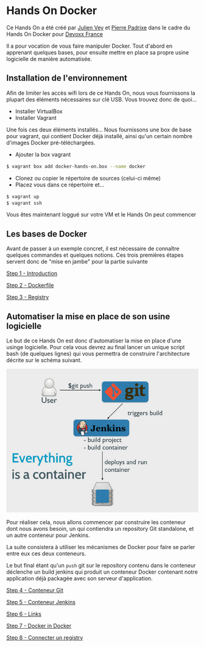 # Hands On Docker

Ce Hands On a été créé par [Julien Vey](https://twitter.com/julienvey) et [Pierre Padrixe](https://twitter.com/undefd) dans le cadre du Hands On Docker pour [Devoxx France](http://cfp.devoxx.fr/devoxxfr2014/talk/YCD-250/Votre%20livrable%20avec%20Docker,%20en%20prod%20d%C3%A8s%20demain%20!)

Il a pour vocation de vous faire manipuler Docker. Tout d'abord en apprenant quelques bases, pour ensuite mettre en place sa propre usine logicielle de manière automatisée.

## Installation de l'environnement

Afin de limiter les accès wifi lors de ce Hands On, nous vous fournissons la plupart des éléments nécessaires sur clé USB. Vous trouvez donc de quoi...

* Installer VirtualBox
* Installer Vagrant

Une fois ces deux éléments installés... Nous fournissons une box de base pour vagrant, qui contient Docker déjà installé, ainsi qu'un certain nombre d'images Docker pré-téléchargées.

* Ajouter la box vagrant

```bash
$ vagrant box add docker-hands-on.box --name docker
```

* Clonez ou copier le répertoire de sources (celui-ci même)
* Placez vous dans ce répertoire et...

```bash
$ vagrant up
$ vagrant ssh
```

Vous êtes maintenant loggué sur votre VM et le Hands On peut commencer

## Les bases de Docker

Avant de passer à un exemple concret, il est nécessaire de connaître quelques commandes et quelques notions. Ces trois premières étapes servent donc de "mise en jambe" pour la partie suivante

[Step 1 - Introduction](01_introduction/)

[Step 2 - Dockerfile](02_dockerfile/)

[Step 3 - Registry](03_registry/)

## Automatiser la mise en place de son usine logicielle

Le but de ce Hands On est donc d'automatiser la mise en place d'une usinge logicielle. Pour cela vous devrez au final lancer un unique script bash (de quelques lignes) qui vous permettra de construire l'architecture décrite sur le schéma suivant.

![](assets/jenkins-worflow.png)

Pour réaliser cela, nous allons commencer par construire les conteneur dont nous avons besoin, un qui contiendra un repository Git standalone, et un autre conteneur pour Jenkins.

La suite consistera à utiliser les mécanismes de Docker pour faire se parler entre eux ces deux conteneurs.

Le but final étant qu'un `push` git sur le repository contenu dans le conteneur déclenche un build jenkins qui produit un conteneur Docker contenant notre application déjà packagée avec son serveur d'application.

[Step 4 - Conteneur Git](04_git_container/)

[Step 5 - Conteneur Jenkins](05_jenkins_container/)

[Step 6 - Links](06_links/)

[Step 7 - Docker in Docker](07_docker_in_docker/)

[Step 8 - Connecter un registry](01_connect_the_registry/)

